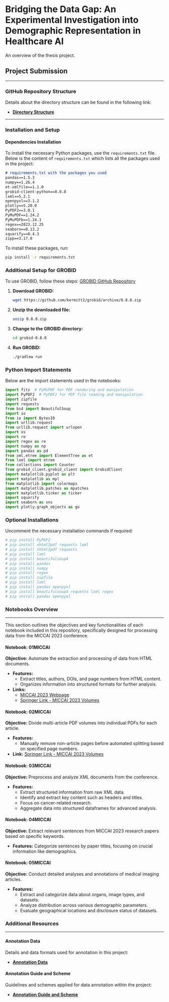 
# **Bridging the Data Gap: An Experimental Investigation into Demographic Representation in Healthcare AI**
An overview of the thesis project.



## Project Submission
***
### GitHub Repository Structure
Details about the directory structure can be found in the following link:
- **[Directory Structure](directory_structure.txt)**

***

### Installation and Setup
#### Dependencies Installation
To install the necessary Python packages, use the `requirements.txt` file. Below is the content of `requirements.txt` which lists all the packages used in the project:

```markdown
# requirements.txt with the packages you used
pandas==1.5.3
numpy==1.26.4
et-xmlfile==1.1.0
grobid-client-python==0.0.8
lxml==5.2.1
openpyxl==3.1.2
plotly==5.20.0
PyPDF2==3.0.1
PyMuPDF==1.24.2
PyMuPDFb==1.24.1
regex==2023.12.25
seaborn==0.13.2
squarify==0.4.3
zipp==3.17.0
```


To install these packages, run:
```bash
pip install -r requirements.txt
```

### Additional Setup for GROBID
To use GROBID, follow these steps:
[GROBID GitHub Repository](https://github.com/kermitt2/grobid_client_python)

1. **Download GROBID:**
   ```bash
   wget https://github.com/kermitt2/grobid/archive/0.8.0.zip
   ```

2. **Unzip the downloaded file:**
   ```bash
   unzip 0.8.0.zip
   ```

3. **Change to the GROBID directory:**
   ```bash
   cd grobid-0.8.0
   ```

4. **Run GROBID:**
   ```bash
   ./gradlew run
   ```

### Python Import Statements
Below are the import statements used in the notebooks:
```python
import fitz  # PyMuPDF for PDF rendering and manipulation
import PyPDF2  # PyPDF2 for PDF file reading and manipulation
import zipfile
import requests
from bs4 import BeautifulSoup
import io
from io import BytesIO
import urllib.request
from urllib.request import urlopen
import os
import re
import regex as re
import numpy as np
import pandas as pd
from xml.etree import ElementTree as et
from lxml import etree
from collections import Counter
from grobid_client.grobid_client import GrobidClient
import matplotlib.pyplot as plt
import matplotlib as mpl
from matplotlib import colormaps
import matplotlib.patches as mpatches
import matplotlib.ticker as ticker
import squarify
import seaborn as sns
import plotly.graph_objects as go
```

### Optional Installations
Uncomment the necessary installation commands if required:
```bash
# pip install PyPDF2
# pip install xhtml2pdf requests lxml 
# pip install xhtml2pdf requests
# pip install lxml
# pip install beautifulsoup4
# pip install pandas
# pip install numpy
# pip install regex
# pip install zipfile
# pip install lxml
# pip install pandas openpyxl
# pip install beautifulsoup4 requests lxml regex
# pip install pandas openpyxl
```

### Notebooks Overview
***
This section outlines the objectives and key functionalities of each notebook included in this repository, specifically designed for processing data from the MICCAI 2023 conference.

#### Notebook: 01MICCAI
**Objective:** Automate the extraction and processing of data from HTML documents.
- **Features:** 
  - Extract titles, authors, DOIs, and page numbers from HTML content.
  - Organizes information into structured formats for further analysis.
- **Links:**
  - [MICCAI 2023 Webpage](https://conferences.miccai.org/2023/papers/)
  - [Springer Link - MICCAI 2023 Volumes](https://link.springer.com/book/10.1007/978-3-031-43907-0)

#### Notebook: 02MICCAI
**Objective:** Divide multi-article PDF volumes into individual PDFs for each article.
- **Features:** 
  - Manually remove non-article pages before automated splitting based on specified page numbers.
- **Link:** [Springer Link - MICCAI 2023 Volumes](https://link.springer.com/book/10.1007/978-3-031-43907-0)

#### Notebook: 03MICCAI
**Objective:** Preprocess and analyze XML documents from the conference.
- **Features:** 
  - Extract structured information from raw XML data.
  - Identify and extract key content such as headers and titles.
  - Focus on cancer-related research.
  - Aggregate data into structured dataframes for advanced analysis.

#### Notebook: 04MICCAI
**Objective:** Extract relevant sentences from MICCAI 2023 research papers based on specific keywords.
- **Features:** Categorize sentences by paper titles, focusing on crucial information like demographics.

#### Notebook: 05MICCAI
**Objective:** Conduct detailed analyses and annotations of medical imaging articles.
- **Features:** 
  - Extract and categorize data about organs, image types, and datasets.
  - Analyze distribution across various demographic parameters.
  - Evaluate geographical locations and disclosure status of datasets.

### Additional Resources
***
#### Annotation Data
Details and data formats used for annotation in this project:
- **[Annotation Data](project_submission/00_project/annotation_data)**

#### Annotation Guide and Scheme
Guidelines and schemes applied for data annotation within the project:
- **[Annotation Guide and Scheme](<project_submission/00_project/annotation_guide_and _scheme>)**







